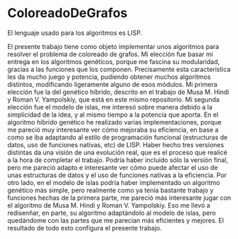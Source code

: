 ColoreadoDeGrafos
=================

El lenguaje usado para los algoritmos es LISP.

El presente trabajo tiene como objeto implementar unos algoritmos para resolver el problema de coloreado de grafos.
Mi elección fue basar mi entrega en los algoritmos genéticos, porque me fascina su modularidad, gracias a las funciones que los componen. Precisamente esta característica les da mucho juego y potencia, pudiendo obtener muchos algoritmos distintos, modificando ligeramente alguno de esos módulos. Mi primera elección fue la del genético híbrido, descrito en el trabajo de Musa M. Hindi y Roman V. Yampolskiy, que está en este mismo repositorio. Mi segunda elección fue el modelo de islas, me interesó sobre manera debido a la simplicidad de la idea, y al mismo tiempo a la potencia que aporta.
En el algoritmo híbrido genético he realizado varias implementaciones, porque me pareció muy interesante ver cómo mejoraba su eficiencia, en base a como se iba adaptando al estilo de programación funcional (estructuras de datos, uso de funciones nativas, etc) de LISP. Haber hecho tres versiones distintas da una visión de una evolución real, que es el proceso que realicé a la hora de completar el trabajo. Podría haber incluido sólo la versión final, pero me pareció adapto e interesante ver cómo puede afectar el uso de unas estructuras de datos y el uso de funciones nativas a la eficiencia.
Por otro lado, en el modelo de islas podría haber implementado un algoritmo genético más simple, pero realmente como ya tenía bastante trabajo y funciones hechas de la primera parte, me pareció más interesante jugar con el algoritmo de Musa M. Hindi y Roman V. Yampolskiy. Eso me llevó a redisenñar, en parte, su algoritmo adaptándolo al modelo de islas, pero quedándome con las partes que me parecían más eficientes y mejores.
El resultado de todo esto configura el presente trabajo.
